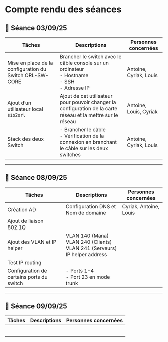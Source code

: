 # Compte rendu des séances

## 📅 Séance 03/09/25

| Tâches                                  | Descriptions                                                                 | Personnes concernées       |
|-----------------------------------------|----------------------------------------------------------------------------|----------------------------|
| Mise en place de la configuration du Switch ORL-SW-CORE | Brancher le switch avec le câble console sur un ordinateur<br>- Hostname<br>- SSH<br>- Adresse IP | Antoine, Cyriak, Louis     |
| Ajout d’un utilisateur local `sio2orl`  | Ajout de cet utilisateur pour pouvoir changer la configuration de la carte réseau et la mettre sur le réseau  | Antoine, Louis, Cyriak     |
| Stack des deux Switch                   | - Brancher le câble<br>- Vérification de la connexion en branchant le câble sur les deux switches | Antoine, Cyriak, Louis     |

---

## 📅 Séance 08/09/25

| Tâches                       | Descriptions                                                                 | Personnes concernées       |
|------------------------------|----------------------------------------------------------------------------|----------------------------|
| Création AD                  | Configuration DNS et Nom de domaine                                         | Cyriak, Antoine, Louis     |
| Ajout de liaison 802.1Q      |                                                                            |                            |
| Ajout des VLAN et IP helper  | VLAN 140 (Mana)<br>VLAN 240 (Clients)<br>VLAN 241 (Serveurs)<br>IP helper address |                            |
| Test IP routing              |                                                                            |                            |
| Configuration de certains ports du switch | - Ports 1-4<br>- Port 23 en mode trunk                                  |                            |

---

## 📅 Séance 09/09/25

| Tâches | Descriptions | Personnes concernées |
|--------|--------------|----------------------|
|        |              |                      |
|        |              |                      |
|        |              |                      |
|        |              |                      |
|        |              |                      |
|        |              |                      |

